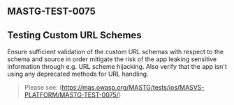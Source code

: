 ##  MASTG-TEST-0075

## Testing Custom URL Schemes

Ensure sufficient validation of the custom URL schemas with respect to the schema and source in order mitigate the risk of the app leaking sensitive information through e.g. URL scheme hijacking. Also verify that the app isn't using any deprecated methods for URL handling.

> Please see: (https://mas.owasp.org/MASTG/tests/ios/MASVS-PLATFORM/MASTG-TEST-0075/)